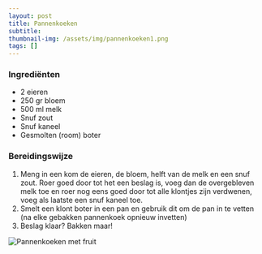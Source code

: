 ```yaml
---
layout: post
title: Pannenkoeken
subtitle: 
thumbnail-img: /assets/img/pannenkoeken1.png
tags: []
---
```


### Ingrediënten

- 2 eieren
- 250 gr bloem
- 500 ml melk
- Snuf zout
- Snuf kaneel
- Gesmolten (room) boter


### Bereidingswijze

1. Meng in een kom de eieren, de bloem, helft van de melk en een snuf zout. Roer goed door tot het een beslag is, voeg dan de overgebleven melk toe en roer nog eens goed door tot alle klontjes zijn verdwenen, voeg als laatste een snuf kaneel toe.
2. Smelt een klont boter in een pan en gebruik dit om de pan in te vetten (na elke gebakken pannenkoek opnieuw invetten)
3. Beslag klaar? Bakken maar! 

![Pannenkoeken met fruit](/assets/img/pannekoeken2.png)
